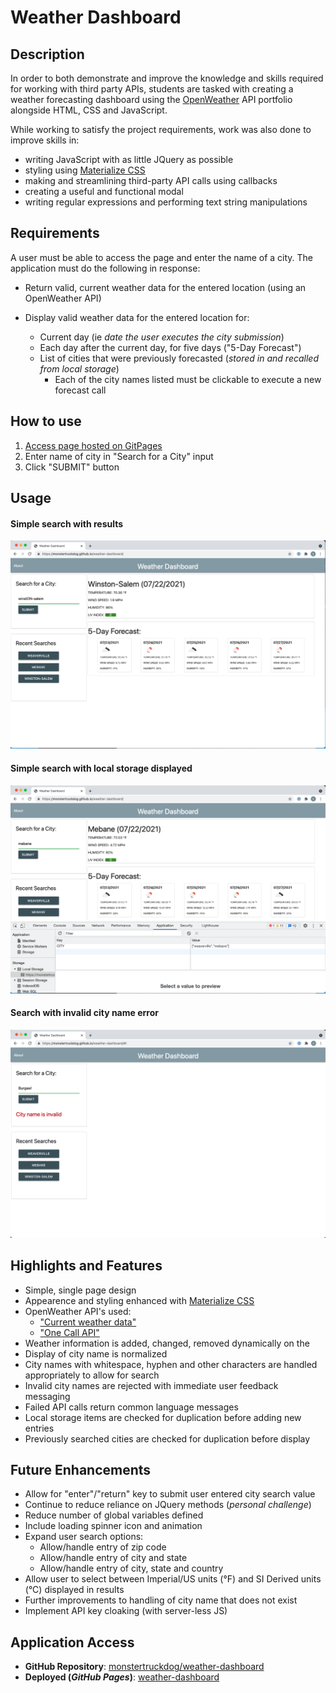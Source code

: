# Weather Dashboard


## Description

In order to both demonstrate and improve the knowledge and skills required for working with third party APIs, students are tasked with creating a weather forecasting dashboard using the [OpenWeather](https://openweathermap.org/) API portfolio alongside HTML, CSS and JavaScript.

While working to satisfy the project requirements, work was also done to improve skills in:

* writing JavaScript with as little JQuery as possible
* styling using [Materialize CSS](https://materializecss.com/)
* making and streamlining third-party API calls using callbacks
* creating a useful and functional modal
* writing regular expressions and performing text string manipulations

## Requirements

A user must be able to access the page and enter the name of a city.  The application must do the following in response:

* Return valid, current weather data for the entered location (using an OpenWeather API)
* Display valid weather data for the entered location for:

	- Current day (ie *date the user executes the city submission*)
	- Each day after the current day, for five days ("5-Day Forecast")
	- List of cities that were previously forecasted (*stored in and recalled from local storage*)
		- Each of the city names listed must be clickable to execute a new forecast call

## How to use

1. [Access page hosted on GitPages](https://monstertruckdog.github.io/weather-dashboard/)
2. Enter name of city in "Search for a City" input
3. Click "SUBMIT" button

## Usage

#### Simple search with results

![01_simple_with-irregular-characters](./assets/readme_assets/01_simple_with-irregular-characters.png)

#### Simple search with local storage displayed

![02_simple_with-local-storage](./assets/readme_assets/02_simple_with-local-storage.png)

#### Search with invalid city name error

![03_invalid](./assets/readme_assets/03_invalid.png)


## Highlights and Features

* Simple, single page design
* Appearence and styling enhanced with [Materialize CSS](https://materializecss.com/)
* OpenWeather API's used:
    - ["Current weather data"](https://openweathermap.org/current)
	- ["One Call API"](https://openweathermap.org/api/one-call-api)
* Weather information is added, changed, removed dynamically on the 
* Display of city name is normalized
* City names with whitespace, hyphen and other characters are handled appropriately to allow for search
* Invalid city names are rejected with immediate user feedback messaging
* Failed API calls return common language messages
* Local storage items are checked for duplication before adding new entries
* Previously searched cities are checked for duplication before display

## Future Enhancements

* Allow for "enter"/"return" key to submit user entered city search value
* Continue to reduce reliance on JQuery methods (*personal challenge*)
* Reduce number of global variables defined
* Include loading spinner icon and animation
* Expand user search options:
  - Allow/handle entry of zip code
  - Allow/handle entry of city and state
  - Allow/handle entry of city, state and country
* Allow user to select between Imperial/US units (°F) and SI Derived units (°C) displayed in results
* Further improvements to handling of city name that does not exist
* Implement API key cloaking (with server-less JS)

## Application Access

* **GitHub Repository**:  [monstertruckdog/weather-dashboard](https://github.com/monstertruckdog/weather-dashboard)
* **Deployed (*GitHub Pages*)**:  [weather-dashboard](https://monstertruckdog.github.io/weather-dashboard/)